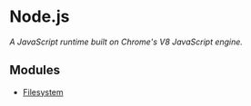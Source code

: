 # Node.js
*A JavaScript runtime built on Chrome's V8 JavaScript engine.*
## Modules
- [Filesystem](module/fs.md)